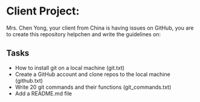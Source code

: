 # Client Project:

Mrs. Chen Yong, your client from China is having issues on GitHub, you are to create this repository helpchen and write the guidelines on:

## Tasks

- How to install git on a local machine (git.txt)
- Create a GitHub account and clone repos to the local machine (github.txt)
- Write 20 git commands and their functions (git_commands.txt)
- Add a README.md file
